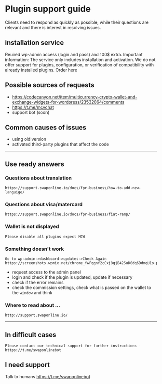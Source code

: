 
# Plugin support guide

Clients need to respond as quickly as possible, while their questions are relevant and there is interest in resolving issues.

## installation service 
Reuired wp-admin access (login and pass) and 100$ extra. Important information: The service only includes installation and activation. We do not offer support for plugins, configuration, or verification of compatibility with already installed plugins. Order here

## Possible sources of requests
- https://codecanyon.net/item/multicurrency-crypto-wallet-and-exchange-widgets-for-wordpress/23532064/comments
- https://t.me/mcvchat
- support bot (soon)


## Common causes of issues
- using old version
- activated third-party plugins that affect the code

---

## Use ready answers

### Questions about translation
```
https://support.swaponline.io/docs/fpr-business/how-to-add-new-languige/
```

### Questions about visa/matercard
```
https://support.swaponline.io/docs/fpr-business/fiat-ramp/
```

### Wallet is not displayed
```
Please disable all plugins expect MCW
```

### Something doesn't work
```
Go to wp-admin->dashboard->updates->Check Again
https://screenshots.wpmix.net/chrome_YwPqgnY2cCxj8gjB42SuD0dq6DdmqU1o.png
```

- request access to the admin panel
- login and check if the plugin is updated, update if necessary
- check if the error remains
- check the commission settings, check what is passed on the wallet to the `window` and think


### Where to read about ...
```
http://support.swaponline.io/
```

---

## In difficult cases
```
Please contact our technical support for further instructions - https://t.me/swaponlinebot
```


## I need support
Talk to humans https://t.me/swaponlinebot
